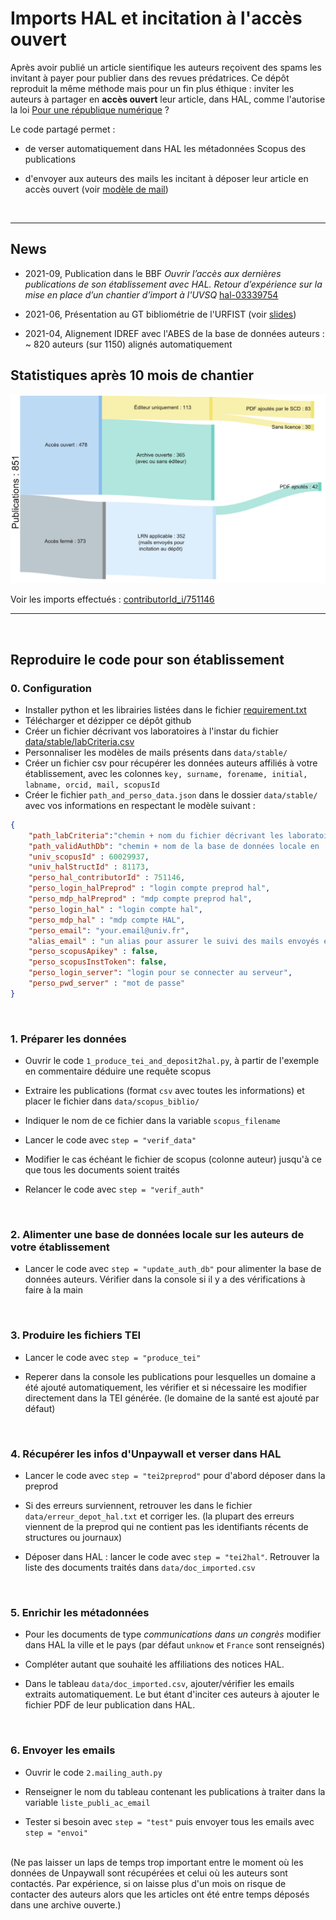 # Imports HAL et incitation à l'accès ouvert


Après avoir publié un article sientifique les auteurs reçoivent des spams les invitant à payer pour publier dans des revues prédatrices. Ce dépôt reproduit la même méthode mais pour un fin plus éthique : inviter les auteurs à partager en **accès ouvert** leur article, dans HAL, comme l'autorise la loi [Pour une république numérique](https://www.ouvrirlascience.fr/guide-application-loi-republique-numerique-article-30-ecrits-scientifiques-version-courte/) ?


Le code partagé permet : 

* de verser automatiquement dans HAL les métadonnées Scopus des publications

* d'envoyer aux auteurs des mails les incitant à déposer leur article en accès ouvert (voir [modèle de mail](./data/stable/message.txt))

<br />

***

## News

* 2021-09, Publication dans le BBF _Ouvrir l’accès aux dernières publications de son établissement avec HAL. Retour d’expérience sur la mise en place d’un chantier d’import à l'UVSQ_ [hal-03339754](https://hal.archives-ouvertes.fr/hal-03339754)

* 2021-06, Présentation au GT bibliométrie de l'URFIST (voir [slides](https://speakerdeck.com/mlarrieu/science-ouverte-et-suivi-des-publications-exemple-de-realisation-a-luvsq-hal-plus-scopus-plus-unpaywall))

* 2021-04, Alignement IDREF avec l'ABES de la base de données auteurs : ~ 820 auteurs (sur 1150) alignés automatiquement


## Statistiques après 10 mois de chantier

![statistiques d'import à 10 mois](fig_stat_10_mois.png)


Voir les imports effectués : [contributorId_i/751146](https://hal.archives-ouvertes.fr/search/index/q/*/contributorId_i/751146)

***

<br />

## Reproduire le code pour son établissement

### 0. Configuration
- Installer python et les librairies listées dans le fichier [requirement.txt](./requirement.txt)
- Télécharger et dézipper ce dépôt github
- Créer un fichier décrivant vos laboratoires à l'instar du fichier [data/stable/labCriteria.csv](./data/stable/labCriteria.csv)
- Personnaliser les modèles de mails présents dans `data/stable/`
- Créer un fichier csv pour récupérer les données auteurs affiliés à votre établissement, avec les colonnes `key, surname, forename, initial, labname, orcid, mail, scopusId`
- Créer le fichier `path_and_perso_data.json` dans le dossier  `data/stable/` avec vos informations en respectant le modèle suivant : 

```json
{
	"path_labCriteria":"chemin + nom du fichier décrivant les laboratoires. voir ./data/stable/labCriteria.csv",
	"path_validAuthDb": "chemin + nom de la base de données locale en .csv sur les auteurs de votre établissement",
	"univ_scopusId" : 60029937,
	"univ_halStructId" : 81173,
	"perso_hal_contributorId" : 751146,
	"perso_login_halPreprod" : "login compte preprod hal",
	"perso_mdp_halPreprod" : "mdp compte preprod hal",
	"perso_login_hal" : "login compte hal",
	"perso_mdp_hal" : "mdp compte HAL",
	"perso_email": "your.email@univ.fr",
	"alias_email" : "un alias pour assurer le suivi des mails envoyés en équipe hal.bib@uvsq.fr",
	"perso_scopusApikey" : false,
	"perso_scopusInstToken": false,
	"perso_login_server": "login pour se connecter au serveur",
	"perso_pwd_server" : "mot de passe"
}

```

<br />

### 1. Préparer les données

- Ouvrir le code `1_produce_tei_and_deposit2hal.py`, à partir de l'exemple en commentaire déduire une requête scopus

- Extraire les publications (format `csv` avec toutes les informations) et placer le fichier dans `data/scopus_biblio/`

- Indiquer le nom de ce fichier dans la variable `scopus_filename`

- Lancer le code avec `step = "verif_data"`

- Modifier le cas échéant le fichier de scopus (colonne auteur) jusqu'à ce que tous les documents soient traités

- Relancer le code avec `step = "verif_auth"`

<br />

### 2. Alimenter une base de données locale sur les auteurs de votre établissement

- Lancer le code avec `step = "update_auth_db"` pour alimenter la base de données auteurs. Vérifier dans la console si il y a des vérifications à faire à la main

<br />

### 3. Produire les fichiers TEI

- Lancer le code avec `step = "produce_tei"`

- Reperer dans la console les publications pour lesquelles un domaine a été ajouté automatiquement, les vérifier et si nécessaire les modifier directement dans la TEI générée. (le domaine de la santé est ajouté par défaut)

<br />

### 4. Récupérer les infos d'Unpaywall et verser dans HAL

- Lancer le code avec `step = "tei2preprod"` pour d'abord déposer dans la preprod

- Si des erreurs surviennent, retrouver les dans le fichier `data/erreur_depot_hal.txt` et corriger les. (la plupart des erreurs viennent de la preprod qui ne contient pas les identifiants récents de structures ou journaux)

- Déposer dans HAL : lancer le code avec `step = "tei2hal"`. Retrouver la liste des documents traités dans `data/doc_imported.csv`

<br />

### 5. Enrichir les métadonnées

- Pour les documents de type _communications dans un congrès_ modifier dans HAL la ville et le pays (par défaut `unknow` et `France` sont renseignés)

- Compléter autant que souhaité les affiliations des notices HAL.

- Dans le tableau `data/doc_imported.csv`, ajouter/vérifier les emails extraits automatiquement. Le but étant d'inciter ces auteurs à ajouter le fichier PDF de leur publication dans HAL.


<br />

### 6. Envoyer les emails

- Ouvrir le code  `2.mailing_auth.py`

- Renseigner le nom du tableau contenant les publications à traiter dans la variable `liste_publi_ac_email` 

- Tester si besoin avec `step = "test"` puis envoyer tous les emails avec `step = "envoi"`

<br />
(Ne pas laisser un laps de temps trop important entre le moment où les données de Unpaywall sont récupérées et celui où les auteurs sont contactés. Par expérience, si on laisse plus d'un mois on risque de contacter des auteurs alors que les articles ont été entre temps déposés dans une archive ouverte.)
